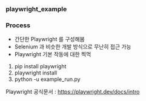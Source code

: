 ### playwright_example

### Process
- 간단한 Playwright 를 구성해봄
- Selenium 과 비슷한 개발 방식으로 무난히 접근 가능
- Playwright 기본 작동에 대한 찍먹

1. pip install playwright
2. playwright install
3. python -u example_run.py

Playwright 공식문서 : https://playwright.dev/docs/intro
